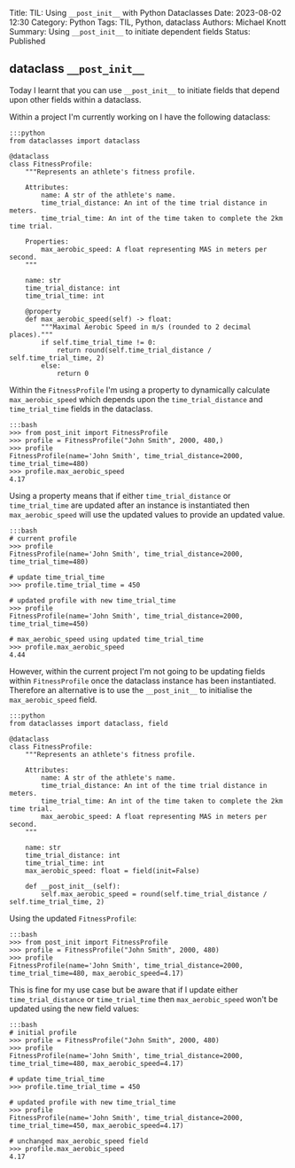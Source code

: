 Title: TIL: Using `__post_init__` with Python Dataclasses 
Date: 2023-08-02 12:30
Category: Python
Tags: TIL, Python, dataclass
Authors: Michael Knott
Summary: Using `__post_init__` to initiate dependent fields
Status: Published

## dataclass `__post_init__`

Today I learnt that you can use `__post_init__` to initiate fields that depend upon other fields within a dataclass.

Within a project I'm currently working on I have the following dataclass:

    :::python
    from dataclasses import dataclass

    @dataclass
    class FitnessProfile:
        """Represents an athlete's fitness profile.

        Attributes:
            name: A str of the athlete's name.
            time_trial_distance: An int of the time trial distance in meters.
            time_trial_time: An int of the time taken to complete the 2km time trial.

        Properties:
            max_aerobic_speed: A float representing MAS in meters per second.
        """

        name: str
        time_trial_distance: int
        time_trial_time: int

        @property
        def max_aerobic_speed(self) -> float:
            """Maximal Aerobic Speed in m/s (rounded to 2 decimal places)."""
            if self.time_trial_time != 0:
                return round(self.time_trial_distance / self.time_trial_time, 2)
            else:
                return 0

Within the `FitnessProfile` I'm using a property to dynamically calculate `max_aerobic_speed` which depends upon the `time_trial_distance` and `time_trial_time` fields in the dataclass. 

    :::bash
    >>> from post_init import FitnessProfile
    >>> profile = FitnessProfile("John Smith", 2000, 480,)
    >>> profile
    FitnessProfile(name='John Smith', time_trial_distance=2000, time_trial_time=480)
    >>> profile.max_aerobic_speed
    4.17

Using a property means that if either `time_trial_distance` or `time_trial_time` are updated after an instance is instantiated then `max_aerobic_speed` will use the updated values to provide an updated value.

    :::bash
    # current profile
    >>> profile
    FitnessProfile(name='John Smith', time_trial_distance=2000, time_trial_time=480)
    
    # update time_trial_time
    >>> profile.time_trial_time = 450
    
    # updated profile with new time_trial_time
    >>> profile
    FitnessProfile(name='John Smith', time_trial_distance=2000, time_trial_time=450)
    
    # max_aerobic_speed using updated time_trial_time
    >>> profile.max_aerobic_speed
    4.44

However, within the current project I'm not going to be updating fields within `FitnessProfile` once the dataclass instance has been instantiated. Therefore an alternative is to use the `__post_init__` to initialise the `max_aerobic_speed` field.

    :::python
    from dataclasses import dataclass, field

    @dataclass
    class FitnessProfile:
        """Represents an athlete's fitness profile.

        Attributes:
            name: A str of the athlete's name.
            time_trial_distance: An int of the time trial distance in meters.
            time_trial_time: An int of the time taken to complete the 2km time trial.
            max_aerobic_speed: A float representing MAS in meters per second.
        """

        name: str
        time_trial_distance: int
        time_trial_time: int
        max_aerobic_speed: float = field(init=False)

        def __post_init__(self):
            self.max_aerobic_speed = round(self.time_trial_distance / self.time_trial_time, 2)

Using the updated `FitnessProfile`:

    :::bash
    >>> from post_init import FitnessProfile
    >>> profile = FitnessProfile("John Smith", 2000, 480)
    >>> profile
    FitnessProfile(name='John Smith', time_trial_distance=2000, time_trial_time=480, max_aerobic_speed=4.17)

This is fine for my use case but be aware that if I update either `time_trial_distance` or `time_trial_time` then `max_aerobic_speed` won't be updated using the new field values:

    :::bash
    # initial profile
    >>> profile = FitnessProfile("John Smith", 2000, 480)
    >>> profile
    FitnessProfile(name='John Smith', time_trial_distance=2000, time_trial_time=480, max_aerobic_speed=4.17)
    
    # update time_trial_time
    >>> profile.time_trial_time = 450
    
    # updated profile with new time_trial_time
    >>> profile
    FitnessProfile(name='John Smith', time_trial_distance=2000, time_trial_time=450, max_aerobic_speed=4.17)
    
    # unchanged max_aerobic_speed field
    >>> profile.max_aerobic_speed
    4.17

